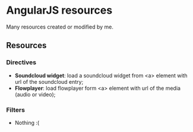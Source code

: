 AngularJS resources
===================

Many resources created or modified by me.


## Resources

### Directives

- __Soundcloud widget__: load a soundcloud widget from &lt;a&gt; element with url of the soundcloud entry;
- __Flowplayer__: load flowplayer form &lt;a&gt; element with url of the media (audio or video);


### Filters

- Nothing :(
